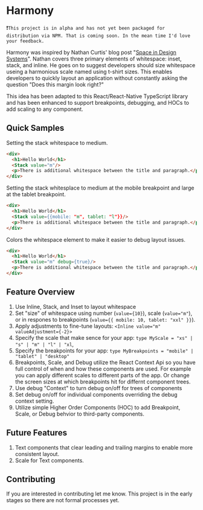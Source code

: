 # Harmony

:exclamation:`This project is in alpha and has not yet been packaged for distribution via NPM. That is coming soon. In the mean time I'd love your feedback.`

Harmony was inspired by Nathan Curtis' blog post "[Space in Design Systems](https://medium.com/eightshapes-llc/space-in-design-systems-188bcbae0d62)". Nathan covers three primary elements of whitespace: inset, stack, and inline. He goes on to suggest developers should size whitespace useing a harmonious scale named using t-shirt sizes. This enables developers to quickly layout an application without constantly asking the question "Does this margin look right?"

This idea has been adapted to this React/React-Native TypeScript library and has been enhanced to support breakpoints, debugging, and HOCs to add scaling to any component.

## Quick Samples

Setting the stack whitespace to medium.

```html
<div>
  <h1>Hello World</h1>
  <Stack value="m"/>
  <p>There is additional whitespace between the title and paragraph.</p>
</div>
```

Setting the stack whitesplace to medium at the mobile breakpoint and large at the tablet breakpoint.

```html
<div>
  <h1>Hello World</h1>
  <Stack value={{mobile: "m", tablet: "l"}}/>
  <p>There is additional whitespace between the title and paragraph.</p>
</div>
```

Colors the whitespace element to make it easier to debug layout issues.

```html
<div>
  <h1>Hello World</h1>
  <Stack value="m" debug={true}/>
  <p>There is additional whitespace between the title and paragraph.</p>
</div>
```

## Feature Overview

1. Use Inline, Stack, and Inset to layout whitespace
2. Set "size" of whitespace using number (`value={10}`), scale (`value="m"`), or in respones to breakpoints (`value={{ mobile: 10, tablet: "xxl" }}`).
3. Apply adjustments to fine-tune layouts: `<Inline value="m" valueAdjustment={-2}>`
4. Specify the scale that make sence for your app: `type MyScale = "xs" | "s" | "m" | "l" | "xl`,
5. Specify the breakpoints for your app: `type MyBreakpoints = "mobile" | "tablet" | "desktop"`
6. Breakpoints, Scale, and Debug utilize the React Context Api so you have full control of when and how these components are used. For example you can apply different scales to different parts of the app. Or change the screen sizes at which breakpoints hit for differnt component trees.
7. Use debug "Context" to turn debug on/off for trees of components
8. Set debug on/off for individual components overriding the debug context setting.
9. Utilize simple Higher Order Components (HOC) to add Breakpoint, Scale, or Debug behvior to third-party components.

## Future Features

1. Text components that clear leading and trailing margins to enable more consistent layout.
2. Scale for Text components.

## Contributing

If you are interested in contributing let me know. This project is in the early stages so there are not formal processes yet.
